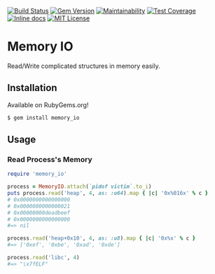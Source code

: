 [![Build Status](https://travis-ci.org/david942j/memory_io.svg?branch=master)](https://travis-ci.org/david942j/memory_io)
[![Gem Version](https://badge.fury.io/rb/memory_io.svg)](https://badge.fury.io/rb/memory_io)
[![Maintainability](https://api.codeclimate.com/v1/badges/dc8da34c5a8ab0095530/maintainability)](https://codeclimate.com/github/david942j/memory_io/maintainability)
[![Test Coverage](https://api.codeclimate.com/v1/badges/dc8da34c5a8ab0095530/test_coverage)](https://codeclimate.com/github/david942j/memory_io/test_coverage)
[![Inline docs](https://inch-ci.org/github/david942j/memory_io.svg?branch=master)](https://inch-ci.org/github/david942j/memory_io)
[![MIT License](https://img.shields.io/badge/license-MIT-blue.svg)](http://choosealicense.com/licenses/mit/)

# Memory IO

Read/Write complicated structures in memory easily.

## Installation

Available on RubyGems.org!

```bash
$ gem install memory_io
```

## Usage

### Read Process's Memory
```ruby
require 'memory_io'

process = MemoryIO.attach(`pidof victim`.to_i)
puts process.read('heap', 4, as: :u64).map { |c| '0x%016x' % c }
# 0x0000000000000000
# 0x0000000000000021
# 0x00000000deadbeef
# 0x0000000000000000
#=> nil

process.read('heap+0x10', 4, as: :u8).map { |c| '0x%x' % c }
#=> ['0xef', '0xbe', '0xad', '0xde']

process.read('libc', 4)
#=> "\x7fELF"
```
